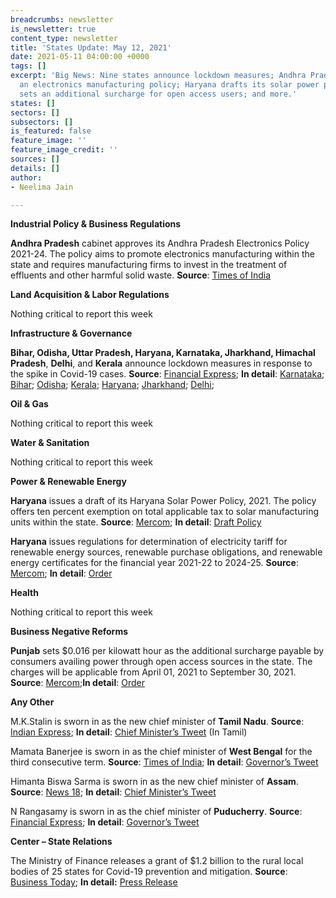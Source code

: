 ```yaml
---
breadcrumbs: newsletter
is_newsletter: true
content_type: newsletter
title: 'States Update: May 12, 2021'
date: 2021-05-11 04:00:00 +0000
tags: []
excerpt: 'Big News: Nine states announce lockdown measures; Andhra Pradesh proposes
  an electronics manufacturing policy; Haryana drafts its solar power policy; Punjab
  sets an additional surcharge for open access users; and more.'
states: []
sectors: []
subsectors: []
is_featured: false
feature_image: ''
feature_image_credit: ''
sources: []
details: []
author:
- Neelima Jain

---
```

**Industrial Policy & Business Regulations**

**Andhra Pradesh** cabinet approves its Andhra Pradesh Electronics Policy 2021-24. The policy aims to promote electronics manufacturing within the state and requires manufacturing firms to invest in the treatment of effluents and other harmful solid waste. **Source**: [Times of India](https://timesofindia.indiatimes.com/city/vijayawada/green-signal-to-aps-new-electronic-policy/articleshow/82393454.cms)

**Land Acquisition & Labor Regulations**

Nothing critical to report this week

**Infrastructure & Governance**

**Bihar, Odisha, Uttar Pradesh, Haryana, Karnataka, Jharkhand, Himachal Pradesh**, **Delhi**, and **Kerala** announce lockdown measures in response to the spike in Covid-19 cases. **Source**: [Financial Express](https://www.financialexpress.com/lifestyle/health/coronavirus-statistics-india-live-covid19-india-lockdown-may-9-live-coronavirus-lockdown-in-india-coronavirus-cases-in-india-today-live-covid-19-cowin-vaccine-registration-coronavirus-daily-cases-a/2248554/); **In detail**: [Karnataka](https://covid19.karnataka.gov.in/storage/pdf-files/Government%20Orders/Order-Enforcement%20of%20Containment%20measure%20for%20COVID-19%20in%20the%20State%20and%20UTS.pdf); [Bihar](https://state.bihar.gov.in/main/cache/1/11-May-21/SHOW_DOCS/430.pdf); [Odisha](https://srcodisha.nic.in/2328.pdf); [Kerala](https://kerala.gov.in/documents/10180/37f64651-87a1-4519-87ed-72b48f3307d5); [Haryana](https://twitter.com/cmohry/status/1391443670537179136?s=20); [Jharkhand](http://prdjharkhand.in/iprd/covid.php); [Delhi](http://ddma.delhigovt.nic.in/wps/wcm/connect/DOIT_DM/dm/home/covid-19/orders+of+ddma+on+covid+19/order+415);

**Oil & Gas**

Nothing critical to report this week

**Water & Sanitation**

Nothing critical to report this week

**Power & Renewable Energy**

**Haryana** issues a draft of its Haryana Solar Power Policy, 2021. The policy offers ten percent exemption on total applicable tax to solar manufacturing units within the state. **Source**: [Mercom](https://mercomindia.com/haryana-releases-draft-solar-power-policy-invites-suggestions/); **In detail**: [Draft Policy](https://cdnbbsr.s3waas.gov.in/s3f80ff32e08a25270b5f252ce39522f72/uploads/2021/04/2021042434.pdf)

**Haryana** issues regulations for determination of electricity tariff for renewable energy sources, renewable purchase obligations, and renewable energy certificates for the financial year 2021-22 to 2024-25. **Source**: [Mercom](https://mercomindia.com/26316-2/); **In detail**: [Order](https://herc.gov.in/WriteReadData/Orders/O20210427b.pdf)

**Health**

Nothing critical to report this week

**Business Negative Reforms**

**Punjab** sets $0.016 per kilowatt hour as the additional surcharge payable by consumers availing power through open access sources in the state. The charges will be applicable from April 01, 2021 to September 30, 2021. **Source**: [Mercom](https://mercomindia.com/punjab-reduces-additional-surcharge-open-access/);**In detail**: [Order](http://pserc.gov.in/pages/final%20order%20in%20Pt.%20No.%2019%20of%202021.pdf)

**Any Other**

M.K.Stalin is sworn in as the new chief minister of **Tamil Nadu**. **Source**: [Indian Express](https://indianexpress.com/article/cities/chennai/stalin-sworn-in-as-tamil-nadu-cm-issues-five-orders-on-day-1-7306459/); **In detail**: [Chief Minister’s Tweet](https://twitter.com/mkstalin/status/1390589162152087560?s=20) (In Tamil)

Mamata Banerjee is sworn in as the chief minister of **West Bengal** for the third consecutive term. **Source**: [Times of India](https://timesofindia.indiatimes.com/india/mamata-banerjee-sworn-in-as-bengal-cm-for-3rd-time-takes-oath-in-bengali/articleshow/82400020.cms); **In detail**: [Governor’s Tweet](https://twitter.com/jdhankhar1/status/1391657733762404352?s=20)

Himanta Biswa Sarma is sworn in as the new chief minister of **Assam**. **Source**: [News 18](https://www.news18.com/news/india/himanta-biswa-sarma-swearing-in-live-updates-sarbananda-sonowal-bjp-assam-pm-narendra-modi-jp-nadda-3722531.html); **In detail**: [Chief Minister’s Tweet](https://twitter.com/himantabiswa/status/1391669671527550976?s=20)

N Rangasamy is sworn in as the chief minister of **Puducherry**. **Source**: [Financial Express](https://www.financialexpress.com/india-news/n-rangasamy-sworn-in-as-puducherry-chief-minister-for-record-fourth-time-pm-modi-congratulates-him/2247784/); **In detail**: [Governor’s Tweet](https://twitter.com/LGov_Puducherry/status/1390589000805601280?s=20)

**Center – State Relations**

The Ministry of Finance releases a grant of $1.2 billion to the rural local bodies of 25 states for Covid-19 prevention and mitigation. **Source**: [Business Today](https://www.businesstoday.in/current/economy-politics/covid-19-second-wave-centre-releases-rs-89239-cr-to-panchayats-in-25-states/story/438624.html); **In detail:** [Press Release](https://pib.gov.in/PressReleasePage.aspx?PRID=1717165)

